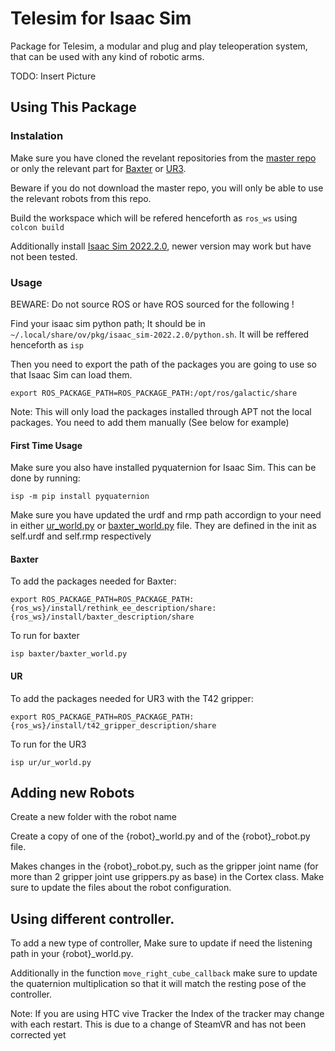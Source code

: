 # Telesim for Isaac Sim

Package for Telesim, a modular and plug and play teleoperation system, that can be used with any kind of robotic arms.

TODO: Insert Picture

## Using This Package

### Instalation

Make sure you have cloned the revelant repositories from the [master repo](https://github.com/09ubberboy90/telesim_pnp) or only the relevant part for [Baxter](https://github.com/09ubberboy90/telesim_pnp_baxter.git) or [UR3](https://github.com/09ubberboy90/telesim_pnp_ur.git).

Beware if you do not download the master repo, you will only be able to use the relevant robots from this repo.

Build the workspace which will be refered henceforth as `ros_ws` using `colcon build`

Additionally install [Isaac Sim 2022.2.0](https://docs.omniverse.nvidia.com/isaacsim/latest/install_workstation.html), newer version may work but have not been tested.


### Usage

BEWARE: Do not source ROS or have ROS sourced for the following !

Find your isaac sim python path; It should be in `~/.local/share/ov/pkg/isaac_sim-2022.2.0/python.sh`. It will be reffered henceforth as `isp`

Then you need to export the path of the packages you are going to use so that Isaac Sim can load them.

`export ROS_PACKAGE_PATH=ROS_PACKAGE_PATH:/opt/ros/galactic/share`

Note: This will only load the packages installed through APT not the local packages. You need to add them manually (See below for example)

#### First Time Usage

Make sure you also have installed pyquaternion for Isaac Sim. This can be done by running:

`isp -m pip install pyquaternion`

Make sure you have updated the urdf and rmp path accordign to your need in either [ur_world.py](ur3/ur_world.py) or [baxter_world.py](baxter/baxter_world.py) file. They are defined in the init as self.urdf and self.rmp respectively


#### Baxter

To add the packages needed for Baxter:

`export ROS_PACKAGE_PATH=ROS_PACKAGE_PATH:{ros_ws}/install/rethink_ee_description/share:{ros_ws}/install/baxter_description/share`

To run for baxter

`isp baxter/baxter_world.py`

#### UR

To add the packages needed for UR3 with the T42 gripper:

`export ROS_PACKAGE_PATH=ROS_PACKAGE_PATH:{ros_ws}/install/t42_gripper_description/share`

To run for the UR3

`isp ur/ur_world.py`

## Adding new Robots

Create a new folder with the robot name

Create a copy of one of the {robot}_world.py and of the {robot}_robot.py file.

Makes changes in the {robot}_robot.py, such as the gripper joint name (for more than 2 gripper joint use grippers.py as base) in the Cortex class. Make sure to update the files about the robot configuration.

## Using different controller.

To add a new type of controller, Make sure to update if need the listening path in your {robot}_world.py. 

Additionally in the function `move_right_cube_callback` make sure to update the quaternion multiplication so that it will match the resting pose of the controller.

Note: If you are using HTC vive Tracker the Index of the tracker may change with each restart. This is due to a change of SteamVR and has not been corrected yet
